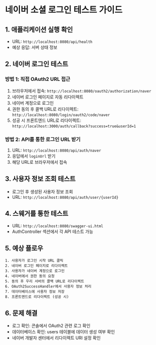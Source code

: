 # 네이버 소셜 로그인 테스트 가이드

## 1. 애플리케이션 실행 확인
- URL: `http://localhost:8080/api/health`
- 예상 응답: 서버 상태 정보

## 2. 네이버 로그인 테스트

### 방법 1: 직접 OAuth2 URL 접근
1. 브라우저에서 접속: `http://localhost:8080/oauth2/authorization/naver`
2. 네이버 로그인 페이지로 자동 리다이렉트
3. 네이버 계정으로 로그인
4. 권한 동의 후 콜백 URL로 리다이렉트: `http://localhost:8080/login/oauth2/code/naver`
5. 성공 시 프론트엔드 URL로 리다이렉트: `http://localhost:3000/auth/callback?success=true&userId=1`

### 방법 2: API를 통한 로그인 URL 받기
1. URL: `http://localhost:8080/api/auth/naver`
2. 응답에서 `loginUrl` 받기
3. 해당 URL로 브라우저에서 접속

## 3. 사용자 정보 조회 테스트
- 로그인 후 생성된 사용자 정보 조회
- URL: `http://localhost:8080/api/auth/user/{userId}`

## 4. 스웨거를 통한 테스트
- URL: `http://localhost:8080/swagger-ui.html`
- AuthController 섹션에서 각 API 테스트 가능

## 5. 예상 플로우
```
1. 사용자가 로그인 시작 URL 클릭
2. 네이버 로그인 페이지로 리다이렉트
3. 사용자가 네이버 계정으로 로그인
4. 네이버에서 권한 동의 요청
5. 동의 후 우리 서버의 콜백 URL로 리다이렉트
6. OAuth2SuccessHandler에서 사용자 정보 처리
7. 데이터베이스에 사용자 정보 저장
8. 프론트엔드로 리다이렉트 (성공 시)
```

## 6. 문제 해결
- 로그 확인: 콘솔에서 OAuth2 관련 로그 확인
- 데이터베이스 확인: users 테이블에 데이터 생성 여부 확인
- 네이버 개발자 센터에서 리다이렉트 URI 설정 확인
